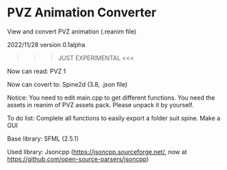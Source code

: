 # PVZ Animation Converter
 View and convert PVZ animation (.reanim file)
 
2022/11/28 version 0.1alpha
>>> JUST EXPERIMENTAL <<<
 
Now can read:
 PVZ 1

Now can covert to:
 Spine2d (3.8, .json file)
 
Notice:
 You need to edit main.cpp to get different functions.
 You need the assets in reanim of PVZ assets pack. Please unpack it by yourself.
 
To do list:
 Complete all functions to easily export a folder suit spine.
 Make a GUI

Base library:
 SFML (2.5.1)

Used library:
 Jsoncpp (https://jsoncpp.sourceforge.net/, now at https://github.com/open-source-parsers/jsoncpp)
 
